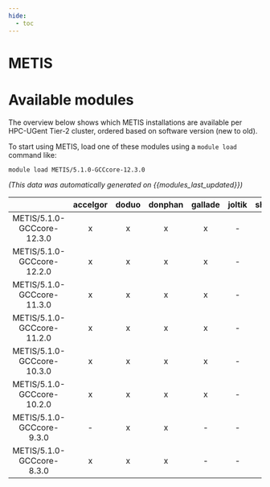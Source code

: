 ```yaml
---
hide:
  - toc
---
```


METIS
=====

# Available modules


The overview below shows which METIS installations are available per HPC-UGent Tier-2 cluster, ordered based on software version (new to old).

To start using METIS, load one of these modules using a `module load` command like:

```shell
module load METIS/5.1.0-GCCcore-12.3.0
```

*(This data was automatically generated on {{modules_last_updated}})*  

| |accelgor|doduo|donphan|gallade|joltik|shinx|skitty|
| :---: | :---: | :---: | :---: | :---: | :---: | :---: | :---: |
|METIS/5.1.0-GCCcore-12.3.0|x|x|x|x|-|x|x|
|METIS/5.1.0-GCCcore-12.2.0|x|x|x|x|-|-|-|
|METIS/5.1.0-GCCcore-11.3.0|x|x|x|x|-|-|-|
|METIS/5.1.0-GCCcore-11.2.0|x|x|x|x|-|-|-|
|METIS/5.1.0-GCCcore-10.3.0|x|x|x|x|-|-|-|
|METIS/5.1.0-GCCcore-10.2.0|x|x|x|x|-|-|-|
|METIS/5.1.0-GCCcore-9.3.0|-|x|x|-|-|-|-|
|METIS/5.1.0-GCCcore-8.3.0|x|x|x|-|-|-|-|
